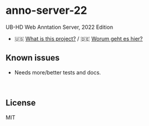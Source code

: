 ﻿
<!--#echo json="package.json" key="name" underline="=" -->
anno-server-22
==============
<!--/#echo -->

<!--#echo json="package.json" key="description" -->
UB-HD Web Anntation Server, 2022 Edition
<!--/#echo -->

* 🇺🇸 [What is this project?](docs/about/whats_this.en.md)
  / 🇩🇪 [Worum geht es hier?](docs/about/whats_this.de.md)




<!--#toc stop="scan" -->



Known issues
------------

* Needs more/better tests and docs.




&nbsp;


License
-------
<!--#echo json="package.json" key=".license" -->
MIT
<!--/#echo -->
